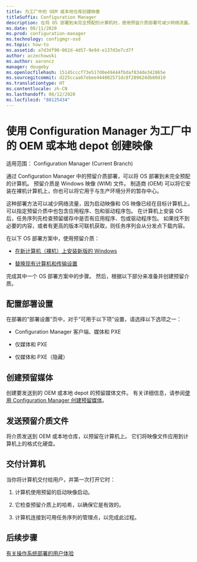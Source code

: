 ```yaml
---
title: 为工厂中的 OEM 或本地仓库创建映像
titleSuffix: Configuration Manager
description: 在将 OS 部署到未完全预配的计算机时，使用预留介质部署可减少网络流量。
ms.date: 08/11/2020
ms.prod: configuration-manager
ms.technology: configmgr-osd
ms.topic: how-to
ms.assetid: a7d3df90-062d-4d57-9e9d-e137d3e7cd7f
author: aczechowski
ms.author: aaroncz
manager: dougeby
ms.openlocfilehash: 15145cccf73e517d0e49444fbdaf834de342865e
ms.sourcegitcommit: d225ccaa67ebee444002571dc8f289624db80d10
ms.translationtype: HT
ms.contentlocale: zh-CN
ms.lasthandoff: 08/12/2020
ms.locfileid: "88125434"
---
```

# <a name="create-an-image-for-an-oem-in-factory-or-a-local-depot-with-configuration-manager"></a>使用 Configuration Manager 为工厂中的 OEM 或本地 depot 创建映像

适用范围：  Configuration Manager (Current Branch)

通过 Configuration Manager 中的预留介质部署，可以将 OS 部署到未完全预配的计算机。 预留介质是 Windows 映像 (WIM) 文件。 制造商 (OEM) 可以将它安装在裸机计算机上，你也可以将它用于与生产环境分开的暂存中心。

这种部署方法可以减少网络流量，因为启动映像和 OS 映像已经在目标计算机上。 可以指定预留介质中也包含应用程序、包和驱动程序包。 在计算机上安装 OS 后，任务序列先检查预留缓存中是否有应用程序、包或驱动程序包。 如果找不到必要的内容，或者有更高的版本可联机获取，则任务序列会从分发点下载内容。

在以下 OS 部署方案中，使用预留介质：

- [在新计算机（裸机）上安装新版的 Windows](install-new-windows-version-new-computer-bare-metal.md)

- [替换现有计算机和传输设置](replace-an-existing-computer-and-transfer-settings.md)

完成其中一个 OS 部署方案中的步骤。 然后，根据以下部分来准备并创建预留介质。

## <a name="configure-deployment-settings"></a>配置部署设置

在部署的“部署设置”页中，对于“可用于以下项”设置，请选择以下选项之一：

- Configuration Manager 客户端、媒体和 PXE

- 仅媒体和 PXE

- 仅媒体和 PXE（隐藏）

## <a name="create-the-prestaged-media"></a>创建预留媒体

创建要发送到的 OEM 或本地 depot 的预留媒体文件。 有关详细信息，请参阅[使用 Configuration Manager 创建预留媒体](create-prestaged-media.md)。

## <a name="send-the-prestaged-media-file"></a>发送预留介质文件

将介质发送到 OEM 或本地仓库，以预留在计算机上。 它们将映像文件应用到计算机上的格式化硬盘。

## <a name="deliver-the-computer"></a>交付计算机

当你将计算机交付给用户，并第一次打开它时：

1. 计算机使用预留的启动映像启动。

1. 它检查预留介质上的哈希，以确保它是有效的。

1. 计算机连接到可用任务序列的管理点，以完成此过程。

## <a name="next-steps"></a>后续步骤

[有关操作系统部署的用户体验](../understand/user-experience.md)

